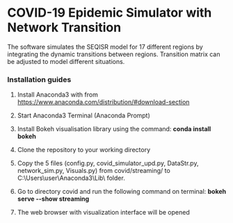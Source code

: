 # COVID-19 Epidemic Simulator with Network Transition

The software simulates the SEQISR model for 17 different regions by integrating the dynamic transitions between regions. 
Transition matrix can be adjusted to model different situations.


### Installation guides


1) Install Anaconda3 with from https://www.anaconda.com/distribution/#download-section

2) Start Anaconda3 Terminal (Anaconda Prompt)

3) Install Bokeh visualisation library using the command: **conda install bokeh**

4) Clone the repository to your working directory 

5) Copy the 5 files (config.py, covid_simulator_upd.py, DataStr.py, network_sim.py, Visuals.py) from covid/streaming/ to C:\Users\user\Anaconda3\Lib\ folder.

6) Go to directory covid and run the following command on terminal: **bokeh serve --show streaming**

7) The web browser with visualization interface will be opened
